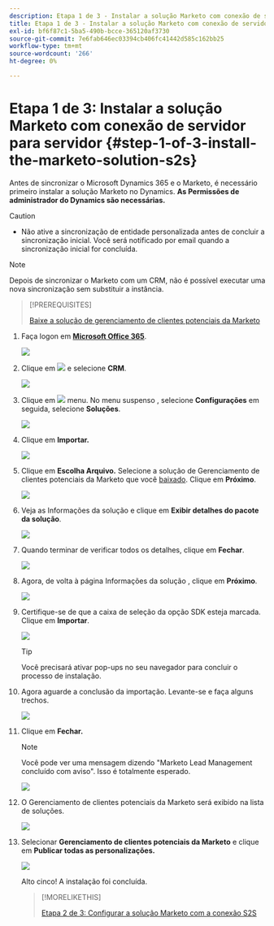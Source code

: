 ```yaml
---
description: Etapa 1 de 3 - Instalar a solução Marketo com conexão de servidor para servidor - Documentação da Marketo - Documentação do produto
title: Etapa 1 de 3 - Instalar a solução Marketo com conexão de servidor para servidor
exl-id: bf6f87c1-5ba5-490b-bcce-365120af3730
source-git-commit: 7e6fab646ec03394cb406fc41442d585c162bb25
workflow-type: tm+mt
source-wordcount: '266'
ht-degree: 0%

---
```


# Etapa 1 de 3: Instalar a solução Marketo com conexão de servidor para servidor {#step-1-of-3-install-the-marketo-solution-s2s}

Antes de sincronizar o Microsoft Dynamics 365 e o Marketo, é necessário primeiro instalar a solução Marketo no Dynamics. **As Permissões de administrador do Dynamics são necessárias.**

>[!CAUTION]
>
>* Não ative a sincronização de entidade personalizada antes de concluir a sincronização inicial. Você será notificado por email quando a sincronização inicial for concluída.


>[!NOTE]
>
>Depois de sincronizar o Marketo com um CRM, não é possível executar uma nova sincronização sem substituir a instância.

>[!PREREQUISITES]
>
>[Baixe a solução de gerenciamento de clientes potenciais da Marketo](/help/marketo/product-docs/crm-sync/microsoft-dynamics-sync/sync-setup/download-the-marketo-lead-management-solution.md)

1. Faça logon em **[Microsoft Office 365](https://login.microsoftonline.com/)**.

   ![](assets/image2015-3-16-15-3a58-3a55.png)

1. Clique em ![](assets/image2015-3-16-16-3a1-3a13.png) e selecione **CRM**.

   ![](assets/image2015-3-16-16-3a0-3a10.png)

1. Clique em ![](assets/image2015-5-13-10-3a5-3a8.png) menu. No menu suspenso , selecione **Configurações** em seguida, selecione **Soluções**.

   ![](assets/image2015-5-13-10-3a4-3a1.png)

1. Clique em **Importar.**

   ![](assets/image2015-3-19-8-3a34-3a8.png)

1. Clique em **Escolha Arquivo.** Selecione a solução de Gerenciamento de clientes potenciais da Marketo que você [baixado](/help/marketo/product-docs/crm-sync/microsoft-dynamics-sync/sync-setup/download-the-marketo-lead-management-solution.md). Clique em **Próximo**.

   ![](assets/image2015-10-9-14-3a44-3a14.png)

1. Veja as Informações da solução e clique em **Exibir detalhes do pacote da solução**.

   ![](assets/image2015-10-9-15-3a4-3a16.png)

1. Quando terminar de verificar todos os detalhes, clique em **Fechar**.

   ![](assets/image2015-10-9-14-3a57-3a3.png)

1. Agora, de volta à página Informações da solução , clique em **Próximo**.

   ![](assets/image2015-10-9-14-3a59-3a24.png)

1. Certifique-se de que a caixa de seleção da opção SDK esteja marcada. Clique em **Importar**.

   ![](assets/image2015-10-9-15-3a7-3a12.png)

   >[!TIP]
   >
   >Você precisará ativar pop-ups no seu navegador para concluir o processo de instalação.

1. Agora aguarde a conclusão da importação. Levante-se e faça alguns trechos.

   ![](assets/image2015-3-11-11-3a34-3a9.png)

1. Clique em **Fechar.**

   >[!NOTE]
   >
   >Você pode ver uma mensagem dizendo &quot;Marketo Lead Management concluído com aviso&quot;. Isso é totalmente esperado.

   ![](assets/image2015-3-13-9-3a54-3a39.png)

1. O Gerenciamento de clientes potenciais da Marketo será exibido na lista de soluções.

   ![](assets/image2015-3-19-8-3a40-3a38.png)

1. Selecionar **Gerenciamento de clientes potenciais da Marketo** e clique em **Publicar todas as personalizações.**

   ![](assets/image2015-3-19-8-3a41-3a21.png)

   Alto cinco! A instalação foi concluída.

   >[!MORELIKETHIS]
   >
   >[Etapa 2 de 3: Configurar a solução Marketo com a conexão S2S](/help/marketo/product-docs/crm-sync/microsoft-dynamics-sync/sync-setup/microsoft-dynamics-365-with-s2s-connection/step-2-of-3-set-up.md)
